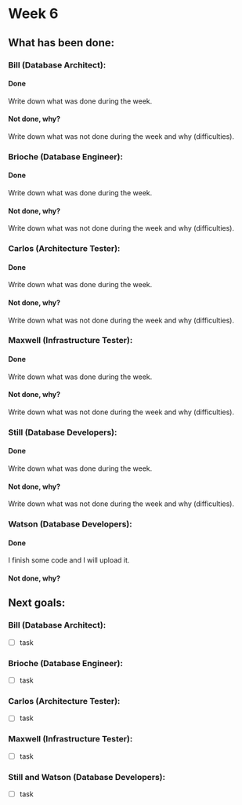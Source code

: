 # Week 6

## What has been done:

### Bill (Database Architect):

#### Done
Write down what was done during the week.

#### Not done, why?
Write down what was not done during the week and why (difficulties).


### Brioche (Database Engineer):

#### Done
Write down what was done during the week.

#### Not done, why?
Write down what was not done during the week and why (difficulties).


### Carlos (Architecture Tester):

#### Done
Write down what was done during the week.

#### Not done, why?
Write down what was not done during the week and why (difficulties).


### Maxwell (Infrastructure Tester):

#### Done
Write down what was done during the week.

#### Not done, why?
Write down what was not done during the week and why (difficulties).

### Still (Database Developers):

#### Done
Write down what was done during the week.

#### Not done, why?
Write down what was not done during the week and why (difficulties).

### Watson  (Database Developers):

#### Done
 I finish some code and I will upload it.


#### Not done, why?



## Next goals:

### Bill (Database Architect):

- [ ] task

### Brioche (Database Engineer):

- [ ] task

### Carlos (Architecture Tester):

- [ ] task

### Maxwell (Infrastructure Tester):

- [ ] task

### Still and Watson (Database Developers):

- [ ] task
